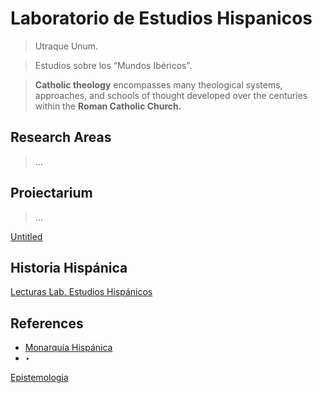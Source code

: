 # Laboratorio de Estudios Hispanicos

> Utraque Unum.
> 

> Estudios sobre los “Mundos Ibéricos”.
> 

> **Catholic theology** encompasses many theological systems, approaches, and schools of thought developed over the centuries within the **Roman Catholic Church.**
> 

## Research Areas

> …
> 

## Proiectarium

> …
> 

[Untitled](Laboratorio%20de%20Estudios%20Hispanicos%205f5486faad9345538efbd24fb5a04872/Untitled%20137956e8f40e80fb826ee346667b6a80.csv)

## Historia Hispánica

[Lecturas Lab. Estudios Hispánicos](Laboratorio%20de%20Estudios%20Hispanicos%205f5486faad9345538efbd24fb5a04872/Lecturas%20Lab%20Estudios%20Hispa%CC%81nicos%20bf301011a01f4c65819bb33ead748204.csv)

## References

- [Monarquía Hispánica](Laboratorio%20de%20Estudios%20Hispanicos%205f5486faad9345538efbd24fb5a04872/Lecturas%20Lab%20Estudios%20Hispa%CC%81nicos%20bf301011a01f4c65819bb33ead748204/Monarqui%CC%81a%20Hispa%CC%81nica%20136956e8f40e80ebb764df7f8c84da94.md)
- ‣

[Epistemologia](Laboratorio%20de%20Estudios%20Hispanicos%205f5486faad9345538efbd24fb5a04872/Epistemologia%205377ee1892f147489300da2a20a87067.md)
